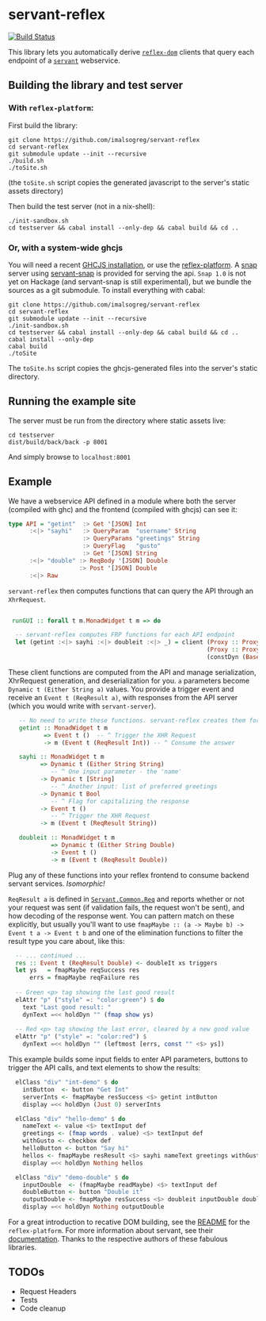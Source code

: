 # servant-reflex

[![Build Status](https://travis-ci.org/imalsogreg/servant-reflex.svg?branch=dynamic)](https://travis-ci.org/imalsogreg/servant-reflex)


This library lets you automatically derive [`reflex-dom`](https://github.com/reflex-frp/reflex-dom) clients that query each endpoint of a [`servant`](htps://github.com/haskell-servant/servant) webservice.

## Building the library and test server

### With `reflex-platform`:

First build the library:

```
git clone https://github.com/imalsogreg/servant-reflex
cd servant-reflex
git submodule update --init --recursive
./build.sh
./toSite.sh
```

(the `toSite.sh` script copies the generated javascript to the server's static assets directory)


Then build the test server (not in a nix-shell):

```
./init-sandbox.sh
cd testserver && cabal install --only-dep && cabal build && cd ..

```


### Or, with a system-wide ghcjs

You will need a recent [GHCJS installation](https://github.com/ghcjs/ghcjs), or use the [reflex-platform](https://github.com/reflex-frp/reflex-platform). A [snap](https://github.com/snapframework) server using [servant-snap](https://github.com/haskell-servant/servant-snap) is provided for serving the api. `Snap 1.0` is not yet on Hackage (and servant-snap is still experimental), but we bundle the sources as a git submodule. To install everything with cabal:

```
git clone https://github.com/imalsogreg/servant-reflex
cd servant-reflex
git submodule update --init --recursive
./init-sandbox.sh
cd testserver && cabal install --only-dep && cabal build && cd ..
cabal install --only-dep
cabal build
./toSite
```

The `toSite.hs` script copies the ghcjs-generated files into the server's static directory.

## Running the example site

The server must be run from the directory where static assets live:

```
cd testserver
dist/build/back/back -p 8001
```

And simply browse to `localhost:8001`

## Example

We have a webservice API defined in a module where both the server (compiled with ghc) and the frontend (compiled with ghcjs) can see it:

```haskell
type API = "getint"  :> Get '[JSON] Int
      :<|> "sayhi"   :> QueryParam  "username" String
                     :> QueryParams "greetings" String
                     :> QueryFlag   "gusto"
                     :> Get '[JSON] String
      :<|> "double" :> ReqBody '[JSON] Double
                    :> Post '[JSON] Double
      :<|> Raw
```

`servant-reflex` then computes functions that can query the API through an `XhrRequest`.

```haskell

 runGUI :: forall t m.MonadWidget t m => do

  -- servant-reflex computes FRP functions for each API endpoint
  let (getint :<|> sayhi :<|> doubleit :<|> _) = client (Proxy :: Proxy API)
                                                        (Proxy :: Proxy m)
                                                        (constDyn (BasePath "/"))
```

These client functions are computed from the API and manage serialization, XhrRequest generation, and deserialization for you. `a` parameters become `Dynamic t (Either String a)` values. You provide a trigger event and receive an `Event t (ReqResult a)`, with responses from the API server (which you would write with `servant-server`).

```haskell
   -- No need to write these functions. servant-reflex creates them for you!
   getint :: MonadWidget t m
          => Event t ()  -- ^ Trigger the XHR Request
          -> m (Event t (ReqResult Int)) -- ^ Consume the answer

   sayhi :: MonadWidget t m
         => Dynamic t (Either String String) 
            -- ^ One input parameter - the 'name'
         -> Dynamic t [String]
            -- ^ Another input: list of preferred greetings
         -> Dynamic t Bool
            -- ^ Flag for capitalizing the response
         -> Event t ()
            -- ^ Trigger the XHR Request
         -> m (Event t (ReqResult String))

   doubleit :: MonadWidget t m
            => Dynamic t (Either String Double)
            -> Event t ()
            -> m (Event t (ReqResult Double))
```

Plug any of these functions into your reflex frontend to consume backend servant services. *Isomorphic!*

`ReqResult a` is defined in [`Servant.Common.Req`](https://github.com/imalsogreg/servant-reflex/blob/6d866e338edb9bf6fd8f8d5083ff0187b4d8c0d2/src/Servant/Common/Req.hs#L40-L42) and reports whether or not your request was sent (if validation fails, the request won't be sent), and how decoding of the response went. You can pattern match on these explicitly, but usually you'll want to use `fmapMaybe :: (a -> Maybe b) -> Event t a -> Event t b` and one of the elimination functions to filter the result type you care about, like this:

```haskell
  -- ... continued ...
  res :: Event t (ReqResult Double) <- doubleIt xs triggers
  let ys   = fmapMaybe reqSuccess res
      errs = fmapMaybe reqFailure res
  
  -- Green <p> tag showing the last good result 
  elAttr "p" ("style" =: "color:green") $ do
    text "Last good result: "
    dynText =<< holdDyn "" (fmap show ys)
    
  -- Red <p> tag showing the last error, cleared by a new good value
  elAttr "p" ("style" =: "color:red") $
    dynText =<< holdDyn "" (leftmost [errs, const "" <$> ys])
```

This example builds some input fields to enter API parameters, buttons to trigger the API calls, and text elements to show the results:

```haskell
  elClass "div" "int-demo" $ do
    intButton  <- button "Get Int"
    serverInts <- fmapMaybe resSuccess <$> getint intButton
    display =<< holdDyn (Just 0) serverInts

  elClass "div" "hello-demo" $ do
    nameText <- value <$> textInput def
    greetings <- (fmap words . value) <$> textInput def
    withGusto <- checkbox def
    helloButton <- button "Say hi"
    hellos <- fmapMaybe resResult <$> sayhi nameText greetings withGusto helloButton
    display =<< holdDyn Nothing hellos

  elClass "div" "demo-double" $ do
    inputDouble  <- (fmapMaybe readMaybe) <$> textInput def
    doubleButton <- button "Double it"
    outputDouble <- fmapMaybe resSuccess <$> doubleit inputDouble doubleButton
    display =<< holdDyn Nothing outputDouble
```

For a great introduction to recative DOM building, see the [README](https://github.com/reflex-frp/reflex-platform) for the `reflex-platform`. For more information about servant, see their [documentation](http://haskell-servant.readthedocs.io/en/stable/). Thanks to the respective authors of these fabulous libraries.

## TODOs

 - Request Headers
 - Tests
 - Code cleanup
